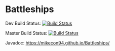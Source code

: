 # Battleships

Dev Build Status:
[![Build Status](https://travis-ci.com/mikecon94/Battleships.svg?token=URCpSRpUHHY37BWhZ9ky&branch=dev)](https://travis-ci.com/mikecon94/Battleships)

Master Build Status:
[![Build Status](https://travis-ci.com/mikecon94/Battleships.svg?token=URCpSRpUHHY37BWhZ9ky&branch=master)](https://travis-ci.com/mikecon94/Battleships)


Javadoc: https://mikecon94.github.io/Battleships/
